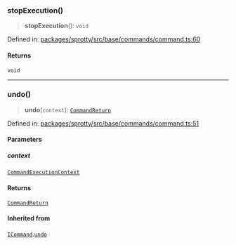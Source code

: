 
### stopExecution()

> **stopExecution**(): `void`

Defined in: [packages/sprotty/src/base/commands/command.ts:60](https://github.com/eclipse-sprotty/sprotty/blob/f9b2433481cc27a1ac0c92d525a92039ae7f6c76/packages/sprotty/src/base/commands/command.ts#L60)

#### Returns

`void`

***

### undo()

> **undo**(`context`): [`CommandReturn`](../TypeAlias.CommandReturn)

Defined in: [packages/sprotty/src/base/commands/command.ts:51](https://github.com/eclipse-sprotty/sprotty/blob/f9b2433481cc27a1ac0c92d525a92039ae7f6c76/packages/sprotty/src/base/commands/command.ts#L51)

#### Parameters

##### context

[`CommandExecutionContext`](../Interface.CommandExecutionContext)

#### Returns

[`CommandReturn`](../TypeAlias.CommandReturn)

#### Inherited from

[`ICommand`](../Interface.ICommand).[`undo`](../Interface.ICommand.md#undo)

